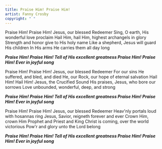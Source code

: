```yaml
---
title: Praise Him! Praise Him!
artist: Fanny Crosby
copyright: " "
---
```

Praise Him! Praise Him!
Jesus, our blessed Redeemer
Sing, O earth, His wonderful love proclaim
Hail Him, hail Him, highest archangels in glory
Strength and honor give to His holy name
Like a shepherd, Jesus will guard His children
In His arms He carries them all day long

 ***Praise Him! Praise Him! 
   Tell of His excellent greatness
   Praise Him! Praise Him! 
   Ever in joyful song***

Praise Him! Praise Him!
Jesus, our blessed Redeemer
For our sins He suffered, and bled, and died
He, our Rock, our hope of eternal salvation
Hail Him! Hail Him! Jesus, the Crucified
Sound His praises, Jesus, who bore our sorrows
Love unbounded, wonderful, deep, and strong

 ***Praise Him! Praise Him! 
   Tell of His excellent greatness
   Praise Him! Praise Him! 
   Ever in joyful song***

Praise Him! Praise Him!
Jesus, our blessed Redeemer
Heav'nly portals loud with hosannas ring
Jesus, Savior, reigneth forever and ever
Crown Him, crown Him
Prophet and Priest and King
Christ is coming, over the world victorious
Pow'r and glory unto the Lord belong

 ***Praise Him! Praise Him! 
   Tell of His excellent greatness
   Praise Him! Praise Him! 
   Ever in joyful song***